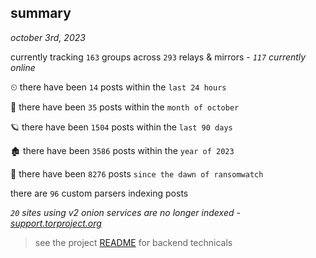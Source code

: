 
## summary
_october 3rd, 2023_

currently tracking `163` groups across `293` relays & mirrors - _`117` currently online_

⏲ there have been `14` posts within the `last 24 hours`

🦈 there have been `35` posts within the `month of october`

🪐 there have been `1504` posts within the `last 90 days`

🏚 there have been `3586` posts within the `year of 2023`

🦕 there have been `8276` posts `since the dawn of ransomwatch`

there are `96` custom parsers indexing posts

_`20` sites using v2 onion services are no longer indexed - [support.torproject.org](https://support.torproject.org/onionservices/v2-deprecation/)_

> see the project [README](https://github.com/joshhighet/ransomwatch#ransomwatch--) for backend technicals
